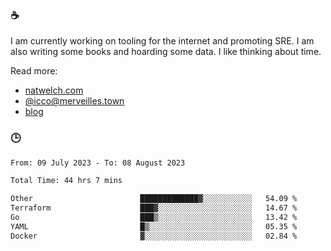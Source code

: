 ### ☕

I am currently working on tooling for the internet and promoting SRE. I am also writing some books and hoarding some data. I like thinking about time. 

Read more:

 - [natwelch.com](https://natwelch.com)
 - [@icco@merveilles.town](https://merveilles.town/@icco)
 - [blog](https://writing.natwelch.com)

### 🕒

<!--START_SECTION:waka-->

```txt
From: 09 July 2023 - To: 08 August 2023

Total Time: 44 hrs 7 mins

Other                        █████████████▓░░░░░░░░░░░   54.09 %
Terraform                    ███▓░░░░░░░░░░░░░░░░░░░░░   14.67 %
Go                           ███▒░░░░░░░░░░░░░░░░░░░░░   13.42 %
YAML                         █▒░░░░░░░░░░░░░░░░░░░░░░░   05.35 %
Docker                       ▓░░░░░░░░░░░░░░░░░░░░░░░░   02.84 %
```

<!--END_SECTION:waka-->
